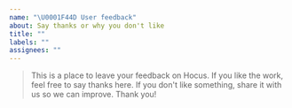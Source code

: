 ```yaml
---
name: "\U0001F44D User feedback"
about: Say thanks or why you don't like
title: ""
labels: ""
assignees: ""
---
```


> This is a place to leave your feedback on Hocus.
> If you like the work, feel free to say thanks here.
> If you don't like something, share it with us so we can improve.
> Thank you!
